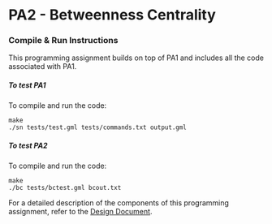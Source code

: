 # PA2 - Betweenness Centrality

### Compile & Run Instructions
This programming assignment builds on top of PA1 and includes all the code associated with PA1. 
##### To test PA1
To compile and run the code:
```shell
make
./sn tests/test.gml tests/commands.txt output.gml
```
##### To test PA2
To compile and run the code:
```shell
make
./bc tests/bctest.gml bcout.txt
```
For a detailed description of the components of this programming assignment, refer to the [Design Document](DesignDocument.md).
